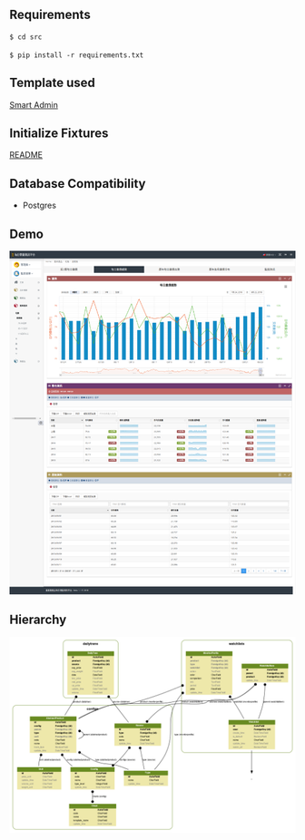 ## Requirements

    $ cd src

    $ pip install -r requirements.txt

## Template used

[Smart Admin](https://wrapbootstrap.com/theme/smartadmin-responsive-webapp-WB0573SK0)


## Initialize Fixtures

[README](https://github.com/COAStatistics/aprp/blob/master/src/fixtures/README.md)


## Database Compatibility

* Postgres


## Demo

![image](img/demo.png)


## Hierarchy

![image](img/aprp.png)


